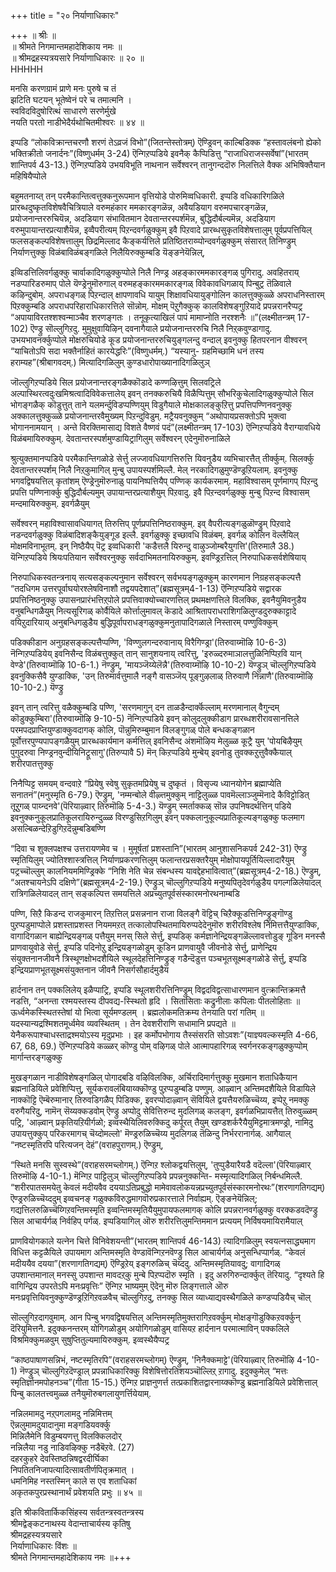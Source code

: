 +++
title = "२० निर्याणाधिकारः"

+++
॥ श्रीः ॥  
॥ श्रीमते निगमान्तमहादेशिकाय नमः ॥  
॥ श्रीमद्रहस्यत्रयसारे निर्याणाधिकारः ॥ २० ॥  
HHHHH  

मनसि करणग्रामं प्राणे मनः पुरुषे च तं  
झटिति घटयन् भूतेष्वेनं परे च तमात्मनि ।  
स्वविदविदुषोरित्थं साधारणे सरणेर्मुखे  
नयति परतो नाडीभेदैर्यथोचितमीश्वरः ॥ ४४ ॥

इप्पडि “लोकविक्रान्तचरणौ शरणं तेऽव्रजं विभो”(जितन्तेस्तोत्रम्) ऎण्ड्रिवन् काल्बिडिक्क “हस्तावलंबनो ह्येको भक्तिक्रीतो जनार्दनः”(विष्णुधर्मम् 3-24) ऎन्गिऱप्पडिये इवनैक् कैप्पिडित्तु “राजाधिराजस्सर्वेषां”(भारतम् शान्तिपर्व 43-13.) ऎन्गिऱप्पडिये उभयविभूति नाथनान सर्वेश्वरन् तानुगन्ददॊरु निलत्तिले वैक्क अभिषिक्तैयान महिषियैप्पोले

बहुमतनाय्त् तन् परमैकान्तित्वत्तुक्कनुरूपमान वृत्तियोडे पोरुमिव्वधिकारी. इप्पडि वधिकारिगळिले प्रारब्धदुष्कृतविशेषवैचित्रियाले वरुमहंकार ममकारङ्गळॆन्न, अवैयडियाग वरुमपचारङ्गळॆन्न, प्रयोजनान्तररुचियॆन्न, अदडियाग संभावितमान देवतान्तरस्पर्शमॆन्न, बुद्धिदौर्बल्यमॆन्न, अदडियाग वरुमुपायान्तरप्रत्याशैयॆन्न, इव्वैपरीत्यम् पिऱन्दवर्गळुक्कुम् इवै पिऱवादे प्रारब्धसुकृतविशेषत्तालुम् पूर्वप्रपत्तियिल् फलसङ्कल्पविशेषत्तालुम् छिद्रमिल्लाद कैङ्कर्यत्तिले प्रतिष्ठितराय्प्पोन्दवर्गळुक्कुम् संसारत् तिनिण्ड्रुम् निर्याणत्तुक्कु विळंबाविळंबङ्गळिले निलैयिरुक्कुम्बडि यॆङ्ङनेयॆन्निल्,

इव्विडत्तिलिवर्गळुक्कु चार्वाकादिगळुक्कुप्पोले निलै निण्ड्र अहङ्कारममकारङ्गळ् पुगिरादु. अवहितराय् नडप्पारिडरुमाप् पोले यॆण्ड्रेनुमॊरुगाल् वरुमहङ्कारममकारङ्गळ् विवेकावधिगळाय् पिन्बुट्र तॆळिवाले कऴिन्दुबोम्. अपराधङ्गळ् पिऱन्दाल् क्षापणावधि यायुम् शिक्षावधियायुङ्गोलिन कालत्तुक्कुळ्ळे अपराधनिस्तारम् पिऱक्कुम्बडि अपराधपरिहाराधिकारत्तिले सॊन्नोम्. मोक्षम् पॆऱुगैक्कुक् कालविशेषङ्गुऱियादे प्रपन्नरानरैप्पट्र “अपायाविरतश्शश्वन्माञ्चैव शरणङ्गतः । तनूकृत्याखिलं पापं मामाप्नोति नरश्शनैः ॥”(लक्ष्मीतन्त्रम् 17-102) ऎण्ड्रु सॊल्लुगिऱदु. मुमुक्षुवायिऴिन् दवनागैयाले प्रयोजनान्तररुचि निलै निऱ्‌कवुण्डागादु. उभयभावनर्क्कुप्पोले मोक्षरुचियोडे कूड प्रयोजनान्तररुचियुङ्गलन्दु वन्दाल् इवनुक्कु हितपरनान वीश्वरन् “याचितोऽपि सदा भक्तैर्नाहितं कारयेद्धरिः”(विष्णुधर्मम्.) “यस्यानु- ग्रहमिच्छामि धनं तस्य हराम्यह”(श्रीबागवदम्.) मित्यादिगळिलुम् कुण्डधारोपाख्यानादिगळिलुञ्

जॊल्लुगिऱप्पडिये सिल प्रयोजनान्तरङ्गळैक्कॊडादे कण्णऴित्तुम् सिलवट्रिले अल्पास्थिरत्वदुःखमिश्रत्वादिविवेकत्तालेय् इवन् तनक्करुचियै विळैप्पित्तुम् सौभरिकुचेलादिगळुक्कुप्पोले सिल भोगङ्गळैक् कॊडुत्तुत् ताने यलमर्न्दुविडप्पण्णियुम् विडुगैयाले मोक्षकालङ्कुऱित्तु प्रपत्तिपण्णिनवनुक्कु अक्कालत्तुक्कुळ्ळे प्रयोजनान्तरवैमुख्यम् पिऱन्दुविडुम्. मट्रैयवनुक्कुम् “अथोपायप्रसक्तोऽपि भुक्त्वा भोगाननामयान् । अन्ते विरक्तिमासाद्य विशते वैष्णवं पदं”(लक्ष्मीतन्त्रम् 17-103) ऎन्गिऱप्पडिये वैराग्यावधिये विळंबमायिरुक्कुम्. देवतान्तरस्पर्शमुण्डायिट्रागिलुम् सर्वेश्वरन् एदेनुमॊरुनाळिले

श्रुत्युक्तमानप्पडिये परमैकान्तिगळोडे सेर्त्तु लज्जावधियागत्तिरुत्ति यिवनुडैय व्यभिचारत्तैत् तीर्क्कुम्. सिलर्क्कु देवतान्तरस्पर्शम् निलै निऱ्‌कुमागिल् मुन्बु उपायस्पर्शमिल्लै. मेल् नरकादिगळुमुण्डॆण्ड्रऱियलाम्. इवनुक्कु भगवद्विषयत्तिल् कृतांशम् ऎण्ड्रेनुमॊरुनाळु पायनिष्पत्तियैप् पण्णिक् कार्यकरमाम्. महाविश्वासम् पूर्णमागप् पिऱन्दु प्रपत्ति पण्णिनार्क्कु बुद्धिदौर्बल्यमुम् उपायान्तरप्रत्याशैयुम् पिऱवादु. इवै पिऱन्दवर्गळुक्कु मुन्बु पिऱन्द विश्वासम् मन्दमायिरुक्कुम्. इवर्गळैयुम्

सर्वेश्वरन् महाविश्वासावधियागत् तिरुत्तिप् पूर्णप्रपत्तिनिष्ठराक्कुम्. इव् वैपरीत्यङ्गळुळॊण्ड्रुम् पिऱवादे नडन्दवर्गळुक्कु विळंबादिशङ्कैयुङ्गूड इल्लै. इवर्गळुक्कु इच्छावधि विळंबम्. इवर्गळ् कोलिन वॆल्लैयिल् मोक्षमविनाभूतम्. इन् निष्ठैयैप् पॆट्र इव्वधिकारी 'कडैत्तलै यिरुन्दु वाऴुञ्जोम्बरैयुगत्ति'(तिरुमालै 38.) यॆन्गिऱप्पडिये श्रियःपतियान सर्वेश्वरनुक्कु सर्वदाभिमतनायिरुक्कुम्. इवण्ड्रिऱत्तिल् निरुपाधिकसर्वशेषियाय्

निरुपाधिकस्वतन्त्रनाय् सत्यसङ्कल्पनुमान सर्वेश्वरन् सर्वभयङ्गळुक्कुम् कारणमान निग्रहसङ्कल्पत्तै “तदधिगम उत्तरपूर्वाघयोरश्लेषविनाशौ तद्वयपदेशात्”(ब्रह्मसूत्रम्4-1-13) ऎन्गिऱप्पडिये सद्वारक प्रपत्तिनिष्ठनुक्कु उपासनप्रारंभत्तिऱ्‌पोले प्रपत्तिवाक्योच्चारणत्तिल् प्रथमक्षणत्तिले विलक्कि, इवनैयुमिवनुडैय वनुबन्धिगळैयुम् नित्यसूरिगळ् कोर्वैयिले कोर्त्तालुमावल् कॆडादे आश्रितापराधराशिगळिलुण्डदुरुक्काट्टादे वयिऱुदारियाय् अनुबन्धिगळुडैय बुद्धिपूर्वापराधङ्गळुक्कुमनुतापादिगळाले निस्तारम् पण्णुविक्कुम्

पडिक्कीडान अनुग्रहसङ्कल्पत्तैप्पण्णि, 'विण्णुलगन्दरुवानाय् विरैगिण्ड्रा'(तिरुवाय्मॊऴि 10-6-3) नॆन्गिऱप्पडियेय् इवनिसैन्द विळंबत्तुक्कुत् तान् सानुशयनाय् त्वरित्तु, 'इरुळ्दरुमाञालत्तुळिनिप्पिऱवि यान् वेण्डे'(तिरुवाय्मॊऴि 10-6-1.) नॆण्ड्रुम्, 'मायञ्जॆय्येलॆन्नै'(तिरुवाय्मॊऴि 10-10-2) यॆण्ड्रुञ् चॊल्लुगिऱप्पडिये इवनुक्किसैवै युण्डाक्कि, 'उन् तिरुमार्वत्तुमालै नङ्गै वासञ्जॆय् पूङ्गुऴलाळ् तिरुवाणै निन्नाणै'(तिरुवाय्मॊऴि 10-10-2.) यॆण्ड्रु

इवन् तान् त्वरित्तु वळैक्कुम्बडि पण्णि, 'सरणमागुन् दन ताळडैन्दार्क्कॆल्लाम् मरणमानाल् वैगुन्दम् कॊडुक्कुम्बिरा'(तिरुवाय्मॊऴि 9-10-5) नॆन्गिऱप्पडिये इवन् कोलुदलुक्कीडाग प्रारब्धशरीरावसानत्तिले परमपदप्राप्तियुण्डाक्कुवदागक् कोलि, पॊन्नुमिरुम्बुमान विलङ्गुगळ् पोले बन्धकङ्गळान पूर्वोत्तरपुण्यपापङ्गळैयुम् प्रारब्धकार्यमान कर्मत्तिल् इवनिसैन्द अंशमॊऴिय मेलुळ्ळ कूट्रै युम् 'पोयबिऴैयुम् पुगुदरुवा निण्ड्रनवुन्दीयिनिट्रूसागु'(तिरुप्पावै 5) मॆन् किऱप्पडिये मुन्बेय् इवनोडु तुवक्कऱुत्तुवैक्कैयाल् शरीरपातत्तुक्कु

निनैप्पिट्ट समयम् वन्दवाऱे “प्रियेषु स्वेषु सुकृतमप्रियेषु च दुष्कृतं । विसृज्य ध्यानयोगेन ब्रह्माप्येति सनातनं”(मनुस्मृति 6-79.) ऎण्ड्रुम्, 'नम्मन्बोले वीऴ्त्तमुक्कुम् नाट्टिलुळ्ळ पावमॆल्लाञ्जुम्मॆनादे कैविट्टोडित् तूऱुगळ् पाय्न्दनवे'(पॆरियाऴ्वार् तिरुमॊऴि 5-4-3.) यॆण्ड्रुम् स्मर्ताक्कळ् सॊन्न उपनिषदर्थत्तिन् पडिये इवनुक्कनुकूलप्रातिकूलरायिरुन्दुळ्ळ विरण्डुसिऱगिलुम् इवन् पक्कलानुकूल्यप्रातिकूल्यङ्गळुक्कु फलमाग असल्बिळन्देऱिडुगिऱदॆन्नुम्बडिबण्णि

“दिवा च शुक्लपक्षश्च उत्तरायणमेव च । मुमूर्षतां प्रशस्तानि”(भारतम् आनुशासनिकपर्व 242-31) ऎण्ड्रु स्मृतियिलुम् ज्योतिश्शास्त्रत्तिल् निर्याणप्रकरणत्तिलुम् फलान्तरप्रसक्तरैयुम् मोक्षोपायपूर्तियिल्लादारैयुम् पट्रच्चॊल्लुम् कालनियममिण्ड्रिक्के “निशि नेति चेन्न संबन्धस्य यावद्देहभावित्वात्”(ब्रह्मसूत्रम्4-2-18.) ऎण्ड्रुम्, “अतश्चायनेऽपि दक्षिणे”(ब्रह्मसूत्रम्4-2-19.) ऎण्ड्रुञ् चॊल्लुगिऱप्पडिये मनुष्यपितृदेवर्गळुडैय पगल्गळिलेयादल् रात्रिगळिलेयादल् तान् सङ्कल्पित्त समयत्तिले अप्रच्युतपूर्वसंस्कारमनोरथनाम्बडि

पण्णि, सिऱै किडन्द राजकुमारन् तिऱत्तिल् प्रसन्ननान राजा विलङ्गै वॆट्टिच् चिऱैक्कूडत्तिनिण्ड्रुङ्गॊण्डु पुऱप्पडुमाप्पोले प्रशस्ताप्रशस्त नियममऱत् तत्कालोपस्थितमायिरुप्पदेदेनुमॊरु शरीरविश्लेष निमित्तत्तैयुण्डाक्कि, वागादिगळान बाह्येन्द्रियङ्गळ् पत्तैयुम् मनस् सिले सेर्त्तु, इप्पडिक् कर्मज्ञानेन्द्रियङ्गळॆल्लावत्तोडुङ् गूडिन मनस्सै प्राणवायुवोडे सेर्त्तु, इप्पडि पदिनोऱु इन्द्रियङ्गळोडुम् कूडिन प्राणवायुवै जीवनोडे सेर्त्तु, प्राणेन्द्रिय संयुक्तनानजीवनै त्रिस्थूणक्षोभदशैयिले स्थूलदेहत्तिनिण्ड्रुङ् गडैन्दॆडुत्त पञ्चभूतसूक्ष्मङ्गळोडे सेर्त्तु, इप्पडि इन्द्रियप्राणभूतसूक्ष्मसंयुक्तनान जीवनै निसर्गसौहार्दमुडैय

हार्दनान तन् पक्कलिलेय् इळैप्पाट्रि, इप्पडि स्थूलशरीरत्तिनिण्ड्रुम् विद्वदविद्वत्साधारणमान वुत्क्रान्तिक्रमत्तै नडत्ति, “अनन्ता रश्मयस्तस्य दीपवद्य-स्स्थितो हृदि । सितासिताः कद्रुनीलाः कपिलाः पीतलोहिताः ॥ ऊर्ध्वमेकस्स्थितस्तेषां यो भित्वा सूर्यमण्डलम् । ब्रह्मलोकमतिक्रम्य तेनयाति परां गतिम् ॥ यदस्यान्यद्रश्मिशतमूर्ध्वमेव व्यवस्थितम् । तेन देवशरीराणि सधामानि प्रपद्यते ॥ येनैकरूपाश्चाधस्ताद्रश्मयोऽस्य मृदुप्रभाः । इह कर्मोपभोगाय तैस्संसरति सोऽवशः”(याज्ञ्यवल्कस्मृति 4-66, 67, 68, 69.) ऎन्गिऱप्पडिये कळ्ळर् कॊण्डु पोम् वऴिगळ् पोले आत्मापहारिगळ् स्वर्गनरकङ्गळुक्कुप्पोम् मार्गान्तरङ्गळुक्कु

मुखङ्गळान नाडीविशेषङ्गळिल् पोगादबडि वऴिविलक्कि, अर्चिरादिमार्गत्तुक्कु मुखमान शताधिकैयान ब्रह्मनाडियिले प्रवेशिप्पित्तु, सूर्यकरावलंबियाय्क्कॊण्डु पुऱप्पडुम्बडि पण्णुम्. आऴ्वान् अन्तिमदशैयिले विडायिले नाक्कॊट्टि ऎम्बॆरुमानार् तिरुवडिगळैप् पिडिक्क, इवरप्पोदाऴ्वान् सॆवियिले द्वयत्तैयरुळिच्चॆय्य, इप्पेऱु नमक्कु वरुगैयरिदु, नामॆन् सॆय्यक्कडवोम् ऎण्ड्रु अप्पोदु सेवित्तिरुन्द मुदलिगळ् कलङ्ग, इवर्गळभिप्रायत्तैत् तिरुवुळ्ळम् पट्रि, 'आऴ्वान् प्रकृतियऱियीर्गळो; इव्वस्थैयिलिवरुक्किदु कर्पूरत् तैयुम् खण्डशर्करैयैयुमिट्टमात्रमण्ड्रो, नामिदु उपायत्तुक्कुप् परिकरमागच् चॆय्दोमल्लो' मॆण्ड्ररुळिच्चॆय्य मुदलिगळ् तॆळिन्दु निर्भररानार्गळ्. आगैयाल् “नष्टस्मृतिरपि परित्यजन् देहं”(वराहपुराणम्.) ऎण्ड्रुम्,

“स्थिते मनसि सुस्वस्थे”(वराहसरमच्लोगम्.) ऎन्गिऱ श्लोकद्वयत्तिलुम्, 'तुप्पुडैयारैयडै वदॆल्ला'(पॆरियाऴ्वार् तिरुमॊऴि 4-10-1.) मॆन्गिऱ पाट्टिलुञ् चॊल्लुगिऱप्पडिये प्रपन्ननुक्कन्ति- मस्मृत्यादिगळिल् निर्बन्धमिल्लै. “शरीरपातसमयेतु केवलं मदीयवैव दययाऽतिप्रबुद्धो मामेवावलोकयन्नप्रच्युतपूर्वसंस्कारमनोरथः”(शरणागतिगद्यम्) ऎण्ड्ररुळिच्चॆय्ददुम् इव्वचनङ् गळुक्कविरुद्धमागवॊरुप्रकारत्ताले निर्वाह्यम्. ऎङ्ङनेयॆन्निल्; गद्यत्तिलरुळिच्चॆय्गिऱवन्तिमस्मृति इव्वन्तिमस्मृतियैयुमुपायफलमागक् कोलि प्रपन्नरानवर्गळुक्कु वरक्कडवदॆण्ड्रु सिल आचार्यर्गळ् निर्वहिप् पर्गळ्. इप्पडियागिल् ऒरु शरीरत्तिलुमन्तिममान प्रत्ययम् निर्विषयमायिरामैयाल्

प्राणवियोगकाले यत्नेन चित्ते विनिवेशयन्ती”(भारतम् शान्तिपर्व 46-143) त्यादिगळिलुम् स्वयत्नसाद्ध्यमाग विधित्त कट्टळैयिले उपायमाग अन्तिमस्मृति वेण्डावॆन्गिऱनवॆण्ड्रु सिल आचार्यर्गळ् अनुसन्धिप्पार्गळ्. “केवलं मदीययैव दयया”(शरणागतिगद्यम्) ऎण्ड्रिऱेय् इङ्गरुळिच् चॆय्ददु. अन्तिमस्मृतियावदु; वागादिगळ् उपशान्तमानाल् मनस्सु उपशान्त मावदऱ्‌कु मुन्बे पिऱप्पदॊरु स्मृति । इदु अरुगिरुन्दार्क्कुत् तॆरियादु. “दृश्यते हि वागिन्द्रिय उपरतेऽपि मनःप्रवृत्तिः” ऎन्गिऱ भाष्यमुम् ऎदेनु मॊरु लिङ्गत्ताले ऒरु मनःप्रवृत्तियिवनुक्कुण्डॆण्ड्रऱिगिऱवळवैच् चॊल्लुगिऱदु, तनक्कु सिल व्याध्याद्यवस्थैगळिले कण्डप्पडियैच् चॊल्

सॊल्लुगिऱदागवुमाम्. आन पिन्बु भगवद्विषयत्तिल् अन्तिमस्मृतिमुक्तरागिऱवर्क्कुम् मोक्षङ्गॊडुक्किऱवर्क्कुन् दॆरियुमित्तनै. इदुक्कनन्तरम् योगिगळोडुम् अयोगिगळोडुम् वासियऱ हार्दनान परमात्माविन् पक्कलिले विश्रमिक्कुमळवुम् सुषुप्तितुल्यमायिरुक्कुम्. इव्वस्थैयैप्पट्र

“काष्ठपाषाणसन्निभं, नष्टस्मृतिरपि”(वराहसरमच्लोगम्) ऎण्ड्रुम्, 'निनैक्कमाट्टे'(पॆरियाऴ्वार् तिरुमॊऴि 4-10-1) नॆण्ड्रुञ् चॊल्लुगिऱदॆण्ड्राल् प्रपन्नाधिकारिक्कु विशेषित्तोरतिशयञ्चॊल्लिऱ्‌ ऱागादु. इदुक्कुमेल् “मत्तः स्मृतिर्ज्ञानमपोहनञ्च”(गीता 15-15.) ऎन्गिऱ प्राज्ञनुणर्त्त तत्प्रकाशितद्वारनाय्क्कॊण्डु ब्रह्मनाडियिले प्रवेशित्ताल् पिन्बु कालतत्त्वमुळ्ळ तनैयुमॊरुबगलायुणर्त्तियेयाम्.

नन्निलमामदु नऱ्‌पगलामदु नन्निमित्तम्  
ऎन्नलुमामदुयादानुमा मङ्गडियवर्क्कु  
मिन्निलैमेनि विडुम्बयणत्तु विलक्किलदोर्  
नन्निलैया नडु नाडिवऴिक्कु नडैबॆऱवे. (27)  
दहरकुहरे देवस्तिष्ठन्निषद्वरदीर्घिका  
निपतितनिजापत्यादित्सावतीर्णपितृक्रमात् ।  
धमनिमिह नस्तस्मिन् काले स एव शताधिकां  
अकृतकपुरप्रस्थानार्थं प्रवेशयति प्रभुः ॥ ४५ ॥  

इति श्रीकवितार्किकसिंहस्य सर्वतन्त्रस्वतन्त्रस्य  
श्रीमद्वेङ्कटनाथस्य वेदान्ताचार्यस्य कृतिषु  
श्रीमद्रहस्यत्रयसारे  
निर्याणाधिकारः विंशः ॥  
श्रीमते निगमान्तमहादेशिकाय नमः ॥+++

